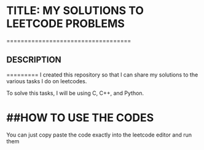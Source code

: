 # TITLE: MY SOLUTIONS TO LEETCODE PROBLEMS
===================================
## DESCRIPTION
=========
I created this repository so that I can share my solutions to the various tasks I do on leetcodes.

To solve this tasks, I will be using C, C++, and Python.

##HOW TO USE THE CODES
===================
You can just copy paste the code exactly into the leetcode editor and run them
